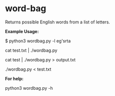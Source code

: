 # word-bag
Returns possible English words from a list of letters.

**Example Usage:**

$ python3 wordbag.py -l eg\'srta

cat test.txt | ./wordbag.py

cat test | ./wordbag.py > output.txt

./wordbag.py < test.txt

**For help:**

python3 wordbag.py -h
